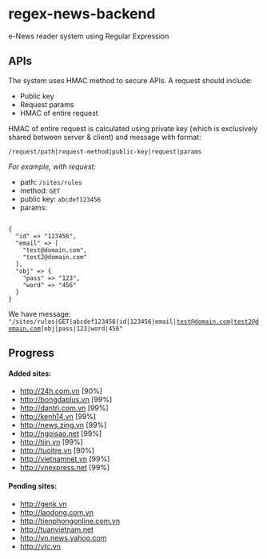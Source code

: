 # regex-news-backend

e-News reader system using Regular Expression

## APIs

The system uses HMAC method to secure APIs. A request should include:

- Public key
- Request params
- HMAC of entire request

HMAC of entire request is calculated using private key (which is exclusively
shared between server & client) and message with format:

<code>/request/path|request-method|public-key|request|params</code>

<em>For example, with request:</em>

- path: <code>/sites/rules</code>
- method: <code>GET</code>
- public key: <code>abcdef123456</code>
- params:
<code>
{
  "id" => "123456",
  "email" => [
    "test@domain.com",
    "test2@domain.com"
  ],
  "obj" => {
    "pass" => "123",
    "word" => "456"
  }
}
</code>

We have message: <code>"/sites/rules|GET|abcdef123456|id|123456|email|test@domain.com|test2@domain.com|obj|pass|123|word|456"</code>

## Progress
#### Added sites:

- http://24h.com.vn       [90%]
- http://bongdaplus.vn    [99%]
- http://dantri.com.vn    [99%]
- http://kenh14.vn        [99%]
- http://news.zing.vn     [99%]
- http://ngoisao.net      [99%]
- http://tiin.vn          [99%]
- http://tuoitre.vn       [90%]
- http://vietnamnet.vn    [99%]
- http://vnexpress.net    [99%]

#### Pending sites:

- http://genk.vn
- http://laodong.com.vn
- http://tienphongonline.com.vn
- http://tuanvietnam.net
- http://vn.news.yahoo.com
- http://vtc.vn